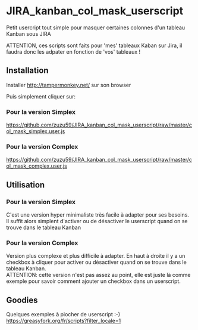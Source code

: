 # JIRA_kanban_col_mask_userscript
Petit usercript tout simple pour masquer certaines colonnes d'un tableau Kanban sous JIRA

ATTENTION, ces scripts sont faits pour 'mes' tableaux Kaban sur Jira, il faudra donc les adpater en fonction de 'vos' tableaux !

## Installation
Installer http://tampermonkey.net/ sur son browser

Puis simplement cliquer sur:

### Pour la version Simplex
https://github.com/zuzu59/JIRA_kanban_col_mask_userscript/raw/master/col_mask_simplex.user.js

### Pour la version Complex
https://github.com/zuzu59/JIRA_kanban_col_mask_userscript/raw/master/col_mask_complex.user.js

## Utilisation

### Pour la version Simplex
C'est une version hyper minimaliste très facile à adapter pour ses besoins.<br>
Il suffit alors simplent d'activer ou de désactiver le userscript quand on se trouve dans le 
tableau Kanban

### Pour la version Complex
Version plus complexe et plus difficile à adapter.
En haut à droite il y a un checkbox à cliquer pour activer ou désactiver quand on se trouve dans le tableau 
Kanban.
<br>
ATTENTION: cette version n'est pas assez au point, elle est juste là comme exemple pour savoir comment ajouter un checkbox dans un userscript.


## Goodies
Quelques exemples à piocher de userscript :-)<br>
https://greasyfork.org/fr/scripts?filter_locale=1

